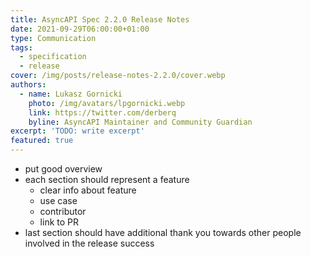 ```yaml
---
title: AsyncAPI Spec 2.2.0 Release Notes
date: 2021-09-29T06:00:00+01:00
type: Communication
tags:
  - specification
  - release
cover: /img/posts/release-notes-2.2.0/cover.webp
authors:
  - name: Lukasz Gornicki
    photo: /img/avatars/lpgornicki.webp
    link: https://twitter.com/derberq
    byline: AsyncAPI Maintainer and Community Guardian
excerpt: 'TODO: write excerpt'
featured: true
---
```


- put good overview
- each section should represent a feature
  - clear info about feature
  - use case
  - contributor
  - link to PR
- last section should have additional thank you towards other people involved in the release success